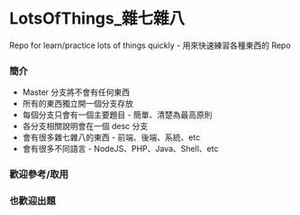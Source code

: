 # LotsOfThings_雜七雜八
Repo for learn/practice lots of things quickly - 用來快速練習各種東西的 Repo

### 簡介
* Master 分支將不會有任何東西
* 所有的東西獨立開一個分支存放
* 每個分支只會有一個主要題目 - 簡單、清楚為最高原則
* 各分支相關說明會在一個 desc 分支
* 會有很多雜七雜八的東西 - 前端、後端、系統、etc
* 會有很多不同語言 - NodeJS、PHP、Java、Shell、etc

### 歡迎參考/取用

### 也歡迎出題
